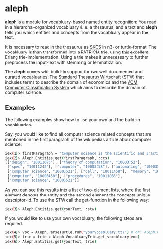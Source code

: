 # aleph

**aleph** is a module for vocabluary-based named entity recognition: You read in a hierarchal-organized vocabluary (i. e. a thesaurus) and a text and **aleph** tells you which entities and concepts from the vocabluary appear in the text. 

It is necessary to read in the thesaurus as [SKOS](http://www.w3.org/2004/02/skos/) in n3- or turtle-format. The vocabluary is than transformed into a PATRICIA trie, using [this](https://github.com/okeuday/trie) excellent Erlang trie-implementation. Using a trie makes it unnecessary to further preprocess the input-text with stemming or lemmatization.

The **aleph** comes with build-in support for two well documented and curated vocabluaries: The [Standard Thesaurus Wirtschaft (STW)](http://zbw.eu/stw/versions/latest/about) that includes terms to describe the domain of economics and the [ACM Computer Classification System](http://www.acm.org/about/class/) which aims to describe the domain of computer science. 

## Examples

The following examples show how to use your own and the build-in vocabluaries.

Say, you would like to find all computer science related concepts that are mentioned in the first paragraph of the wikipedias article about computer science:

```bash
iex(1)> firstParagraph = "Computer science is the scientific and practical approach..."
iex(2)> Aleph.Entities.get(firstParagraph, :ccs) 
[["design", "10011673"], ["theory of computation", "10003752"],
 ["spec", "10011242"], ["computer", "10003458"], ["automating", "10003569"],
 ["computer science", "10003521"], ["cell", "10011458"], ["memory", "10010607"],
 ["computer", "10003458"], ["procedures", "10011035"],
 ["computer science", "10003521"]]
```

As you can see this results into a list of two-element lists, where the first element denotes the entity and the second element the concepts unique descriptor-id. To use the STW call the get-function in the following way: 

```bash
iex(3)> Aleph.Entities.get(yourText, :stw)
```

If you would like to use your own vocabluary, the following steps are required.

```bash
iex(4)> voc = Aleph.ParseTurtle.run("yourVocabluary.ttl") # or: Aleph.ParseNTriple.run("yourVocabluary.n3")
iex(5)> trie = trie = Aleph.VocabluaryTrie.get_vocabluary(voc)
iex(6)> Aleph.Entities.get(yourText, trie)
```



